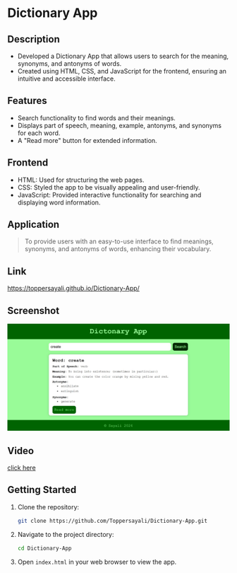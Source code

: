 # Dictionary App

## Description
- Developed a Dictionary App that allows users to search for the meaning, synonyms, and antonyms of words.
- Created using HTML, CSS, and JavaScript for the frontend, ensuring an intuitive and accessible interface.

## Features
- Search functionality to find words and their meanings.
- Displays part of speech, meaning, example, antonyms, and synonyms for each word.
- A "Read more" button for extended information.

## Frontend
- HTML: Used for structuring the web pages.
- CSS: Styled the app to be visually appealing and user-friendly.
- JavaScript: Provided interactive functionality for searching and displaying word information.

## Application
> To provide users with an easy-to-use interface to find meanings, synonyms, and antonyms of words, enhancing their vocabulary.

## Link 
 https://toppersayali.github.io/Dictionary-App/
## Screenshot

![Screenshot](https://github.com/Toppersayali/Dictionary-App/blob/dictonary/IMG-20240801-WA0003.jpg)

## Video

[click here](https://github.com/Toppersayali/Dictionary-App/blob/dictonary/VID-20240801-WA0004.mp4)

## Getting Started

1. Clone the repository:
    ```sh
    git clone https://github.com/Toppersayali/Dictionary-App.git
    ```

2. Navigate to the project directory:
    ```sh
    cd Dictionary-App
    ```

3. Open `index.html` in your web browser to view the app.
